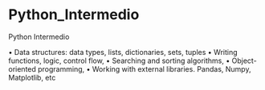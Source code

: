 # Python_Intermedio
Python Intermedio

• Data structures: data types, lists, dictionaries, sets, tuples 
• Writing functions, logic, control flow, 
• Searching and sorting algorithms, 
• Object-oriented programming, 
• Working with external libraries. Pandas, Numpy, Matplotlib, etc
